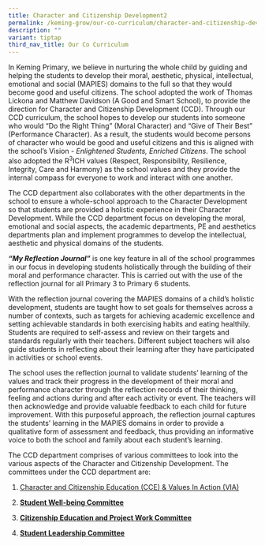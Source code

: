 ```yaml
---
title: Character and Citizenship Development2
permalink: /keming-grow/our-co-curriculum/character-and-citizenship-development/
description: ""
variant: tiptap
third_nav_title: Our Co Curriculum
---
```

<p>In Keming Primary, we believe in nurturing the whole child by guiding
and helping the students to develop their moral, aesthetic, physical, intellectual,
emotional and social (MAPIES) domains to the full so that they would become
good and useful citizens. The school adopted the work of Thomas Lickona
and Matthew Davidson (A Good and Smart School), to provide the direction
for Character and Citizenship Development (CCD). Through our CCD curriculum,
the school hopes to develop our students into someone who would “Do the
Right Thing” (Moral Character) and “Give of Their Best” (Performance Character).
As a result, the students would become persons of character who would be
good and useful citizens and this is aligned with the school’s Vision -&nbsp;<em>Enlightened Students, Enriched Citizens</em>.
The school also adopted the R<sup>3</sup>ICH values (Respect, Responsibility,
Resilience, Integrity, Care and Harmony) as the school values and they
provide the internal compass for everyone to work and interact with one
another.</p>
<p>The CCD department also collaborates with the other departments in the
school to ensure a whole-school approach to the Character Development so
that students are provided a holistic experience in their Character Development.
While the CCD department focus on developing the moral, emotional and social
aspects, the academic departments, PE and aesthetics departments plan and
implement programmes to develop the intellectual, aesthetic and physical
domains of the students.</p>
<p><strong><em>“My Reflection Journal”</em></strong>&nbsp;is one key feature
in all of the school programmes in our focus in developing students holistically
through the building of their moral and performance character. This is
carried out with the use of the reflection journal for all Primary 3 to
Primary 6 students.</p>
<p>With the reflection journal covering the MAPIES domains of a child’s holistic
development, students are taught how to set goals for themselves across
a number of contexts, such as targets for achieving academic excellence
and setting achievable standards in both exercising habits and eating healthily.
Students are required to self-assess and review on their targets and standards
regularly with their teachers. Different subject teachers will also guide
students in reflecting about their learning after they have participated
in activities or school events.</p>
<p>The school uses the reflection journal to validate students’ learning
of the values and track their progress in the development of their moral
and performance character through the reflection records of their thinking,
feeling and actions during and after each activity or event. The teachers
will then acknowledge and provide valuable feedback to each child for future
improvement. With this purposeful approach, the reflection journal captures
the students’ learning in the MAPIES domains in order to provide a qualitative
form of assessment and feedback, thus providing an informative voice to
both the school and family about each student’s learning.</p>
<p>The CCD department comprises of various committees to look into the various
aspects of the Character and Citizenship Development. The committees under
the CCD department are:</p>
<ol data-tight="true" class="tight">
<li>
<p><a href="https://www.kemingpri.moe.edu.sg/character-and-citizenship-development/character-and-citizenship-education-n-values-in-action/" rel="noopener nofollow" target="_blank">Character and Citizenship Education (CCE) &amp; Values In Action (VIA)</a>
</p>
</li>
<li>
<p><strong><u>Student Well-being Committee</u></strong>
</p>
</li>
<li>
<p><strong><u>Citizenship Education and Project Work Committee</u></strong>
</p>
</li>
<li>
<p><strong><u>Student Leadership Committee</u></strong>
</p>
</li>
</ol>
<p></p>